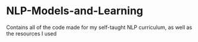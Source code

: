 # NLP-Models-and-Learning
Contains all of the code made for my self-taught NLP curriculum, as well as the resources I used
